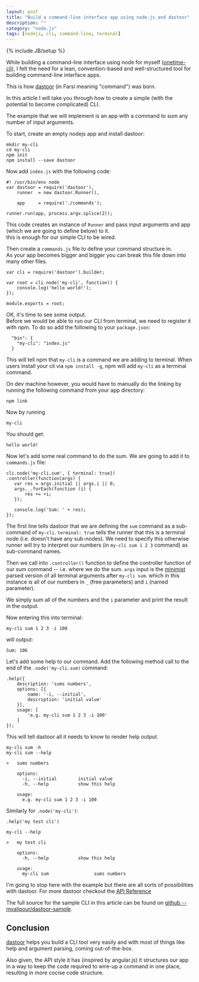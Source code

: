 ```yaml
---
layout: post
title: "Build a command-line interface app using node.js and dastoor"
description: ""
category: "node.js"
tags: [nodejs, cli, command-line, terminal]
---
```

{% include JB/setup %}

While building a command-line interface using node for myself ([onetime-cli](https://github.com/mvalipour/onetime-cli)),
I felt the need for a lean, convention-based and well-structured tool for building command-line interface apps.

This is how [dastoor](https://github.com/mvalipour/dastoor) (in Farsi  meaning "command") was born.

In this article I will take you through how to create a simple (with the potential to become complicated) CLI.

<!--more-->

The example that we will implement is an app with a command to sum any number of input arguments.

To start, create an empty nodejs app and install dastoor:

```language-bash
mkdir my-cli
cd my-cli
npm init
npm install --save dastoor
```

Now add `index.js` with the following code:

```language-javascript
#! /usr/bin/env node
var dastoor = require('dastoor'),
    runner  = new dastoor.Runner(),

    app     = require('./commands');

runner.run(app, process.argv.splice(2));
```

This code creates an instance of `Runner` and pass input arguments and app (which we are going to define below) to it.  
this is enough for our simple CLI to be wired.

Then create a `commands.js` file to define your command structure in.  
As your app becomes bigger and bigger you can break this file down into many other files.

```language-javascript
var cli = require('dastoor').builder;

var root = cli.node('my-cli', function() {
    console.log('hello world!');
});

module.exports = root;
```

OK, it's time to see some output.  
Before we would be able to run our CLI from terminal, we need to register it with npm. To do so add the following to your `package.json`:

```language-javascript
  "bin": {
    "my-cli": "index.js"
  }
```

This will tell npm that `my-cli` is a command we are adding to terminal. When users install your cli via `npm install -g`,
npm will add `my-cli` as a terminal command.

On dev machine however, you would have to manually do the linking by running the following command from your app directory:

```language-bash
npm link
```

Now by running

```language-bash
my-cli
```

You should get:

```language-bash
hello world!
```

Now let's add some real command to do the sum. We are going to add it to `commands.js` file:

```language-javascript
cli.node('my-cli.sum', { terminal: true})
.controller(function(args) {
   var res = args.initial || args.i || 0;
   args._.forEach(function (i) {
       res += +i;
   });

   console.log('Sum: ' + res);
});
```

The first line tells dastoor that we are defining the `sum` command as a sub-command of `my-cli`.
`terminal: true` tells the runner that this is a terminal node (i.e. doesn't have any sub-nodes).
We need to specify this otherwise runner will try to interpret our numbers (in `my-cli sum 1 2 3` command) as sub-command names.

Then we call into `.controller()` function to define the controller function of our sum command -- i.e. where we do the sum.
`args` input is the [minimist](https://github.com/substack/minimist) parsed version of all terminal arguments after `my-cli sum`.
which in this instance is all of our numbers in `_` (free parameters) and `i` (named parameter).

We simply sum all of the numbers and the `i` parameter and print the result in the output.

Now entering this into terminal:

```language-bash
my-cli sum 1 2 3 -i 100
```

will output:

```language-bash
Sum: 106
```

Let's add some help to our command. Add the following method call to the end of the `.node('my-cli.sum)` command:

```language-javascript
.help({
    description: 'sums numbers',
    options: [{
        name: '-i, --initial',
        description: 'initial value'
    }],
    usage: [
        'e.g. my-cli sum 1 2 3 -i 100'
    ]
});
```

This will tell dastoor all it needs to know to render help output.

```language-bash
my-cli sum -h
my-cli sum --help
```

```language-bash
>   sums numbers

    options:
      -i, --initial        initial value
      -h, --help           show this help

    usage:
      e.g. my-cli sum 1 2 3 -i 100
```

Similarly for `.node('my-cli')`:

```language-javascript
.help('my test cli')
```

```language-bash
my-cli --help
```

```language-bash
>   my test cli

    options:
      -h, --help           show this help

    usage:
      my-cli sum                 sums numbers
```

I'm going to stop here with the example but there are all sorts of possibilities with dastoor.
For more dastoor checkout the [API Reference](https://github.com/mvalipour/dastoor/wiki/API-Reference)

The full source for the sample CLI in this article can be found on [github -- mvalipour/dastoor-sample](https://github.com/mvalipour/dastoor-sample).

## Conclusion

[dastoor](https://github.com/mvalipour/dastoor) helps you build a CLI tool very easily
and with most of things like help and argument parsing, coming out-of-the-box.

Also given, the API style it has (inspired by angular.js) it structures our app
in a way to keep the code required to wire-up a command in one place, resulting in
more cocise code structure.
